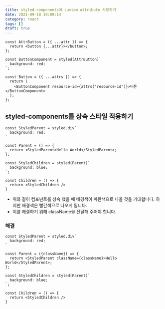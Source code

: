 ```yaml
---
title: styled-components에 custom attribute 사용하기
date: 2021-09-18 19:09:14
category: react
tags: []
draft: true
---
```


```tsx
const AttrButton = ({ ...attr }) => {
  return <button {...attr}></button>;
};

const ButtonComponent = styled(AttrButton)`
  background: red;
`;

const Button = ({ ...attrs }) => {
  return (
    <ButtonComponent resource-id={attrs['resource-id']}>버튼</ButtonComponent>
  );
};
```

## styled-components를 상속 스타일 적용하기

```
const StyledParent = styled.div`
  background: red;
`

const Parent = () => {
  return <StyledParent>Hello World</StyledParent>;
};

const StyledChildren = styled(Parent)`
  background: blue;
`;

const Children = () => {
  return <StyledChildren />
}
```

- 위와 같이 컴포넌트를 상속 했을 때 배경색이 파란색으로 나올 것을 기대합니다. 하지만 배경색은 빨간색으로 나오게 됩니다.
- 이를 해결하기 위해 className을 전달해 주어야 합니다.

### 해결

```
const StyledParent = styled.div`
  background: red;
`

const Parent = ({className}) => {
  return <StyledParent className={className}>Hello World</StyledParent>;
};

const StyledChildren = styled(Parent)`
  background: blue;
`;

const Children = () => {
  return <StyledChildren />
}
```